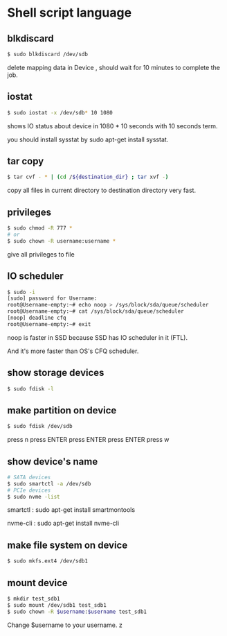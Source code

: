 # Shell script language
## blkdiscard
```bash
$ sudo blkdiscard /dev/sdb
```
  delete mapping data in Device , should wait for 10 minutes to complete the job.
## iostat  
```bash
$ sudo iostat -x /dev/sdb* 10 1080
```
  shows IO status about device in 1080 * 10 seconds with 10 seconds term.
  
  you should install sysstat by sudo apt-get install sysstat.

## tar copy

```bash
$ tar cvf - * | (cd /${destination_dir} ; tar xvf -)
```
  copy all files in current directory to destination directory very fast.
  
## privileges 
```bash
$ sudo chmod -R 777 *
# or
$ sudo chown -R username:username *
```
  give all privileges to file 

## IO scheduler


```bash
$ sudo -i
[sudo] password for Username: 
root@Username-empty:~# echo noop > /sys/block/sda/queue/scheduler
root@Username-empty:~# cat /sys/block/sda/queue/scheduler
[noop] deadline cfq 
root@Username-empty:~# exit
```

noop is faster in SSD because SSD has IO scheduler in it (FTL).

And it's more faster than OS's CFQ scheduler.

## show storage devices 

```bash
$ sudo fdisk -l
```

## make partition on device

```bash
$ sudo fdisk /dev/sdb
```
press n
press ENTER
press ENTER
press ENTER
press w

## show device's name
```bash
# SATA devices
$ sudo smartctl -a /dev/sdb
# PCIe devices
$ sudo nvme -list
```

smartctl : sudo apt-get install smartmontools

nvme-cli : sudo apt-get install nvme-cli

## make file system on device
```bash
$ sudo mkfs.ext4 /dev/sdb1
```


## mount device
```bash
$ mkdir test_sdb1
$ sudo mount /dev/sdb1 test_sdb1
$ sudo chown -R $username:$username test_sdb1
```
Change $username to your username.
z
